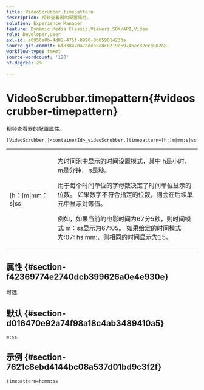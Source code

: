 ```yaml
---
title: VideoScrubber.timepattern
description: 视频查看器的配置属性。
solution: Experience Manager
feature: Dynamic Media Classic,Viewers,SDK/API,Video
role: Developer,User
exl-id: e0956a0b-4d82-475f-8990-8b059014233a
source-git-commit: 6f838470a7bdea8e8c0219e59746ec82ecd802a8
workflow-type: tm+mt
source-wordcount: '120'
ht-degree: 2%

---
```


# VideoScrubber.timepattern{#videoscrubber-timepattern}

视频查看器的配置属性。

`[VideoScrubber.|<containerId>_videoScrubber.]timepattern=[h:]m|mm:s|ss`

<table id="table_C616483932C2482CA9794DDD7313FD7C"> 
 <tbody> 
  <tr> 
   <td colname="col1"> <p> <span class="codeph"> [h：]m|mm：s|ss</span> </p> </td> 
   <td colname="col2"> <p> 为时间泡中显示的时间设置模式，其中<span class="codeph"> h</span>是小时，<span class="codeph"> m</span>是分钟，<span class="codeph"> s</span>是秒。 </p> <p>用于每个时间单位的字母数决定了时间单位显示的位数。 如果数字不符合指定的位数，则会在后续单元中显示对等值。 </p> <p>例如，如果当前的电影时间为67分5秒，则时间模式<span class="codeph"> m：ss</span>显示为67:05。 如果给定的时间模式为:07: h<span class="codeph">s:mm:，则相同的时间显示为1</span>5。 </p> </td> 
  </tr> 
 </tbody> 
</table>

## 属性 {#section-f42369774e2740dcb399626a0e4e930e}

可选.

## 默认 {#section-d016470e92a74f98a18c4ab3489410a5}

`m:ss`

## 示例 {#section-7621c8ebd4144bc08a537d01bd9c3f2f}

```
timepattern=h:mm:ss
```
